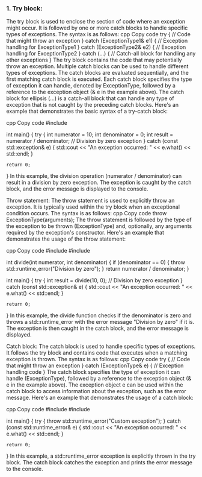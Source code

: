 ### 1. Try block:
The try block is used to enclose the section of code where an exception might occur. It is followed by one or more catch blocks to handle specific types of exceptions. The syntax is as follows:
cpp
Copy code
try {
    // Code that might throw an exception
} catch (ExceptionType1& e1) {
    // Exception handling for ExceptionType1
} catch (ExceptionType2& e2) {
    // Exception handling for ExceptionType2
} catch (...) {
    // Catch-all block for handling any other exceptions
}
The try block contains the code that may potentially throw an exception.
Multiple catch blocks can be used to handle different types of exceptions. The catch blocks are evaluated sequentially, and the first matching catch block is executed.
Each catch block specifies the type of exception it can handle, denoted by ExceptionType, followed by a reference to the exception object (& e in the example above).
The catch block for ellipsis (...) is a catch-all block that can handle any type of exception that is not caught by the preceding catch blocks.
Here's an example that demonstrates the basic syntax of a try-catch block:

cpp
Copy code
#include <iostream>

int main() {
    try {
        int numerator = 10;
        int denominator = 0;
        int result = numerator / denominator;  // Division by zero exception
    } catch (const std::exception& e) {
        std::cout << "An exception occurred: " << e.what() << std::endl;
    }

    return 0;
}
In this example, the division operation (numerator / denominator) can result in a division by zero exception. The exception is caught by the catch block, and the error message is displayed to the console.

Throw statement:
The throw statement is used to explicitly throw an exception. It is typically used within the try block when an exceptional condition occurs. The syntax is as follows:
cpp
Copy code
throw ExceptionType(arguments);
The throw statement is followed by the type of the exception to be thrown (ExceptionType) and, optionally, any arguments required by the exception's constructor.
Here's an example that demonstrates the usage of the throw statement:

cpp
Copy code
#include <iostream>
#include <stdexcept>

int divide(int numerator, int denominator) {
    if (denominator == 0) {
        throw std::runtime_error("Division by zero");
    }
    return numerator / denominator;
}

int main() {
    try {
        int result = divide(10, 0);  // Division by zero exception
    } catch (const std::exception& e) {
        std::cout << "An exception occurred: " << e.what() << std::endl;
    }

    return 0;
}
In this example, the divide function checks if the denominator is zero and throws a std::runtime_error with the error message "Division by zero" if it is. The exception is then caught in the catch block, and the error message is displayed.

Catch block:
The catch block is used to handle specific types of exceptions. It follows the try block and contains code that executes when a matching exception is thrown. The syntax is as follows:
cpp
Copy code
try {
    // Code that might throw an exception
} catch (ExceptionType& e) {
    // Exception handling code
}
The catch block specifies the type of exception it can handle (ExceptionType), followed by a reference to the exception object (& e in the example above).
The exception object e can be used within the catch block to access information about the exception, such as the error message.
Here's an example that demonstrates the usage of a catch block:

cpp
Copy code
#include <iostream>
#include <stdexcept>

int main() {
    try {
        throw std::runtime_error("Custom exception");
    } catch (const std::runtime_error& e) {
        std::cout << "An exception occurred: " << e.what() << std::endl;
    }

    return 0;
}
In this example, a std::runtime_error exception is explicitly thrown in the try block. The catch block catches the exception and prints the error message to the console.
